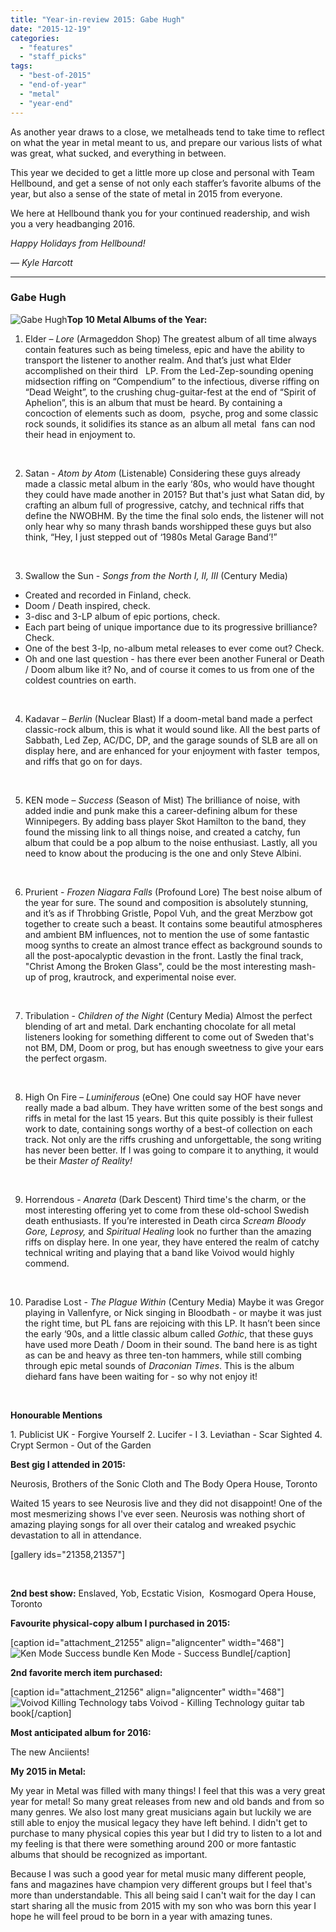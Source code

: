 ```yaml
---
title: "Year-in-review 2015: Gabe Hugh"
date: "2015-12-19"
categories: 
  - "features"
  - "staff_picks"
tags: 
  - "best-of-2015"
  - "end-of-year"
  - "metal"
  - "year-end"
---
```


As another year draws to a close, we metalheads tend to take time to reflect on what the year in metal meant to us, and prepare our various lists of what was great, what sucked, and everything in between.

This year we decided to get a little more up close and personal with Team Hellbound, and get a sense of not only each staffer’s favorite albums of the year, but also a sense of the state of metal in 2015 from everyone.

We here at Hellbound thank you for your continued readership, and wish you a very headbanging 2016.

_Happy Holidays from Hellbound!_

_— Kyle Harcott_

* * *

### Gabe Hugh

![Gabe Hugh](https://hellbound.ca/wp-content/uploads/2015/12/Gabe-Hugh.jpg)**Top 10 Metal Albums of the Year:**

1. Elder – _Lore_ (Armageddon Shop) The greatest album of all time always contain features such as being timeless, epic and have the ability to transport the listener to another realm. And that’s just what Elder accomplished on their third   LP. From the Led-Zep-sounding opening midsection riffing on “Compendium” to the infectious, diverse riffing on “Dead Weight”, to the crushing chug-guitar-fest at the end of “Spirit of Aphelion”, this is an album that must be heard. By containing a concoction of elements such as doom,  psyche, prog and some classic rock sounds, it solidifies its stance as an album all metal  fans can nod their head in enjoyment to.

 

2. Satan - _Atom by Atom_ (Listenable) Considering these guys already made a classic metal album in the early ‘80s, who would have thought they could have made another in 2015? But that's just what Satan did, by crafting an album full of progressive, catchy, and technical riffs that define the NWOBHM. By the time the final solo ends, the listener will not only hear why so many thrash bands worshipped these guys but also think, “Hey, I just stepped out of ‘1980s Metal Garage Band’!”

 

3. Swallow the Sun - _Songs from the North I, II, III_ (Century Media)

- Created and recorded in Finland, check.
- Doom / Death inspired, check.
- 3-disc and 3-LP album of epic portions, check.
- Each part being of unique importance due to its progressive brilliance? Check.
- One of the best 3-lp, no-album metal releases to ever come out? Check.
- Oh and one last question - has there ever been another Funeral or Death / Doom album like it? No, and of course it comes to us from one of the coldest countries on earth.

 

4. Kadavar – _Berlin_ (Nuclear Blast) If a doom-metal band made a perfect classic-rock album, this is what it would sound like. All the best parts of Sabbath, Led Zep, AC/DC, DP, and the garage sounds of SLB are all on display here, and are enhanced for your enjoyment with faster  tempos, and riffs that go on for days.

 

5. KEN mode – _Success_ (Season of Mist) The brilliance of noise, with added indie and punk make this a career-defining album for these Winnipegers. By adding bass player Skot Hamilton to the band, they found the missing link to all things noise, and created a catchy, fun album that could be a pop album to the noise enthusiast. Lastly, all you need to know about the producing is the one and only Steve Albini.

 

6. Prurient - _Frozen Niagara Falls_ (Profound Lore) The best noise album of the year for sure. The sound and composition is absolutely stunning, and it’s as if Throbbing Gristle, Popol Vuh, and the great Merzbow got together to create such a beast. It contains some beautiful atmospheres and ambient BM influences, not to mention the use of some fantastic moog synths to create an almost trance effect as background sounds to all the post-apocalyptic devastion in the front. Lastly the final track, "Christ Among the Broken Glass", could be the most interesting mash-up of prog, krautrock, and experimental noise ever.

 

7. Tribulation - _Children of the Night_ (Century Media) Almost the perfect blending of art and metal. Dark enchanting chocolate for all metal listeners looking for something different to come out of Sweden that's not BM, DM, Doom or prog, but has enough sweetness to give your ears the perfect orgasm.

 

8. High On Fire – _Luminiferous_ (eOne) One could say HOF have never really made a bad album. They have written some of the best songs and riffs in metal for the last 15 years. But this quite possibly is their fullest work to date, containing songs worthy of a best-of collection on each track. Not only are the riffs crushing and unforgettable, the song writing has never been better. If I was going to compare it to anything, it would be their _Master of Reality!_

 

9. Horrendous - _Anareta_ (Dark Descent) Third time's the charm, or the most interesting offering yet to come from these old-school Swedish death enthusiasts. If you’re interested in Death circa _Scream Bloody Gore, Leprosy,_ and _Spiritual Healing_ look no further than the amazing riffs on display here. In one year, they have entered the realm of catchy technical writing and playing that a band like Voivod would highly commend.

 

10. Paradise Lost - _The Plague Within_ (Century Media) Maybe it was Gregor playing in Vallenfyre, or Nick singing in Bloodbath - or maybe it was just the right time, but PL fans are rejoicing with this LP. It hasn’t been since the early ‘90s, and a little classic album called _Gothic_, that these guys have used more Death / Doom in their sound. The band here is as tight as can be and heavy as three ten-ton hammers, while still combing through epic metal sounds of _Draconian Times_. This is the album diehard fans have been waiting for - so why not enjoy it!

 

**Honourable Mentions**

1\. Publicist UK - Forgive Yourself 2. Lucifer - I 3. Leviathan - Scar Sighted 4. Crypt Sermon - Out of the Garden

**Best gig I attended in 2015:**

Neurosis, Brothers of the Sonic Cloth and The Body Opera House, Toronto

Waited 15 years to see Neurosis live and they did not disappoint! One of the most mesmerizing shows I've ever seen. Neurosis was nothing short of amazing playing songs for all over their catalog and wreaked psychic devastation to all in attendance.

\[gallery ids="21358,21357"\]

 

**2nd best show:** Enslaved, Yob, Ecstatic Vision,  Kosmogard Opera House, Toronto

**Favourite physical-copy album I purchased in 2015:**

\[caption id="attachment\_21255" align="aligncenter" width="468"\]![Ken Mode Success bundle](https://hellbound.ca/wp-content/uploads/2015/12/Ken-Mode-Success-bundle.jpg) Ken Mode - Success Bundle\[/caption\]

**2nd favorite merch item purchased:**

\[caption id="attachment\_21256" align="aligncenter" width="468"\]![Voivod Killing Technology tabs](https://hellbound.ca/wp-content/uploads/2015/12/Voivod-Killing-Technology-tabs.jpg) Voivod - Killing Technology guitar tab book\[/caption\]

**Most anticipated album for 2016:**

The new Anciients!

**My 2015 in Metal:**

My year in Metal was filled with many things! I feel that this was a very great year for metal! So many great releases from new and old bands and from so many genres. We also lost many great musicians again but luckily we are still able to enjoy the musical legacy they have left behind. I didn't get to purchase to many physical copies this year but I did try to listen to a lot and my feeling is that there were something around 200 or more fantastic albums that should be recognized as important.

Because I was such a good year for metal music many different people, fans and magazines have champion very different groups but I feel that's more than understandable. This all being said I can't wait for the day I can start sharing all the music from 2015 with my son who was born this year I hope he will feel proud to be born in a year with amazing tunes.
